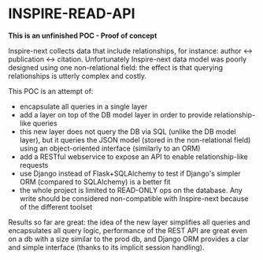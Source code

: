 
# INSPIRE-READ-API

**This is an unfinished POC - Proof of concept**

Inspire-next collects data that include relationships, for instance: author <-> publication <-> citation.
Unfortunately Inspire-next data model was poorly designed using one non-relational field: the
effect is that querying relationships is utterly complex and costly.

This POC is an attempt of:
 - encapsulate all queries in a single layer
 - add a layer on top of the DB model layer in order to provide relationship-like queries
 - this new layer does not query the DB via SQL (unlike the DB model layer), but it
   queries the JSON model (stored in the non-relational field) using an object-oriented
   interface (similarly to an ORM)
 - add a RESTful webservice to expose an API to enable relationship-like requests
 - use Django instead of Flask+SQLAlchemy to test if Django's simpler ORM (compared to SQLAlchemy)
   is a better fit
 - the whole project is limited to READ-ONLY ops on the database. Any write should be
   considered non-compatible with Inspire-next because of the different toolset

Results so far are great: the idea of the new layer simplifies all queries and encapsulates
all query logic,
performance of the REST API are great even on a db with a size similar to the prod db,
and Django ORM provides a clar and simple interface (thanks to its implicit session handling).

